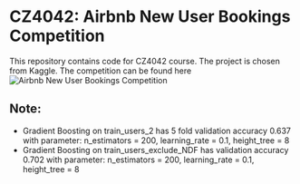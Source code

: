 # CZ4042: Airbnb New User Bookings Competition

This repository contains code for CZ4042 course. The project is chosen from Kaggle. The competition can be found here ![Airbnb New User Bookings Competition](https://www.kaggle.com/c/airbnb-recruiting-new-user-bookings)

## Note:
- Gradient Boosting on train_users_2 has 5 fold validation accuracy 0.637 with parameter: n_estimators = 200, learning_rate = 0.1, height_tree = 8
- Gradient Boosting on train_users_exclude_NDF has validation accuracy 0.702 with parameter: n_estimators = 200, learning_rate = 0.1, height_tree = 8


